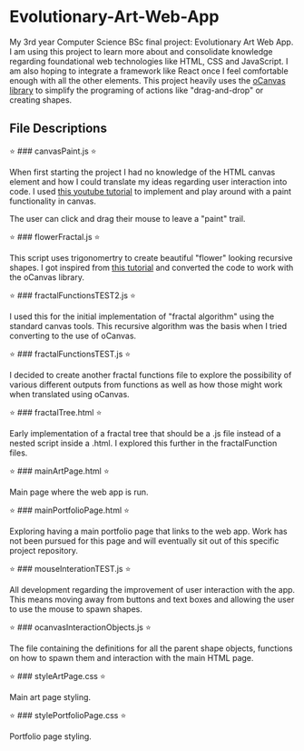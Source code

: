 # Evolutionary-Art-Web-App

My 3rd year Computer Science BSc final project: Evolutionary Art Web App. I am using this project to learn more about and consolidate knowledge regarding foundational web technologies like HTML, CSS and JavaScript. I am also hoping to integrate a framework like React once I feel comfortable enough with all the other elements. This project heavily uses the [oCanvas library](http://ocanvas.org/) to simplify the programing of actions like "drag-and-drop" or creating shapes.

## File Descriptions

⭐ ### canvasPaint.js ⭐

When first starting the project I had no knowledge of the HTML canvas element and how I could translate my ideas regarding user interaction into code. I used [this youtube tutorial](https://www.youtube.com/watch?v=3GqUM4mEYKA&ab_channel=DevEd) to implement
and play around with a paint functionality in canvas.

The user can click and drag their mouse to leave a "paint" trail.

⭐ ### flowerFractal.js ⭐

This script uses trigonomertry to create beautiful "flower" looking recursive shapes. I got inspired from [this tutorial](https://www.youtube.com/watch?v=ymmtEgp0Tuc&t=2s&ab_channel=Frankslaboratory) and converted the code to work with the oCanvas library.

⭐ ### fractalFunctionsTEST2.js ⭐

I used this for the initial implementation of "fractal algorithm" using the standard canvas tools. This recursive algorithm was the basis when I tried converting to the use of oCanvas.

⭐ ### fractalFunctionsTEST.js ⭐

I decided to create another fractal functions file to explore the possibility of various different outputs from functions as well as how those might work when translated using oCanvas.

⭐ ### fractalTree.html ⭐

Early implementation of a fractal tree that should be a .js file instead of a nested script inside a .html. I explored this further in the fractalFunction files.

⭐ ### mainArtPage.html ⭐

Main page where the web app is run.

⭐ ### mainPortfolioPage.html ⭐

Exploring having a main portfolio page that links to the web app. Work has not been pursued for this page and will eventually sit out of this specific project repository.

⭐ ### mouseInterationTEST.js ⭐

All development regarding the improvement of user interaction with the app. This means moving away from buttons and text boxes and allowing the user to use the mouse to spawn shapes.

⭐ ### ocanvasInteractionObjects.js ⭐

The file containing the definitions for all the parent shape objects, functions on how to spawn them and interaction with the main HTML page.

⭐ ### styleArtPage.css ⭐

Main art page styling.

⭐ ### stylePortfolioPage.css ⭐

Portfolio page styling.
